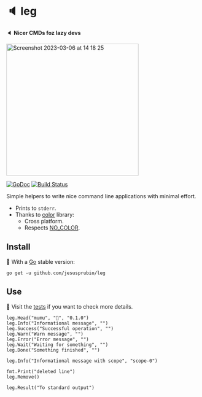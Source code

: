 # 🔈 leg

🔈 **Nicer CMDs foz lazy devs**

<img width="344" alt="Screenshot 2023-03-06 at 14 18 25" src="https://user-images.githubusercontent.com/2753855/223247609-2ab48185-b26f-4763-ba33-ecc9bdc6f07a.png">

[![GoDoc][doc-img]][doc] [![Build Status][ci-img]][ci]

Simple helpers to write nice command line applications with minimal effort.

- Prints to `stderr`.
- Thanks to [color](https://github.com/fatih/color) library:
  - Cross platform.
  - Respects [NO_COLOR](https://no-color.org).

## Install

🍕 With a [Go](https://go.dev/doc/install) stable version:

```sg
go get -u github.com/jesusprubio/leg
```

## Use

📝 Visit the [tests](leg_test.go) if you want to check more details.

```golang
leg.Head("mumu", "🐘", "0.1.0")
leg.Info("Informational message", "")
leg.Success("Successful operation", "")
leg.Warn("Warn message", "")
leg.Error("Error message", "")
leg.Wait("Waiting for something", "")
leg.Done("Something finished", "")

leg.Info("Informational message with scope", "scope-0")

fmt.Print("deleted line")
leg.Remove()

leg.Result("To standard output")
```

[doc-img]: https://pkg.go.dev/badge/github.com/jesusprubio/leg
[doc]: https://pkg.go.dev/github.com/jesusprubio/leg
[ci-img]: https://github.com/jesusprubio/leg/workflows/CI/badge.svg
[ci]: https://github.com/jesusprubio/leg/workflows/go.yml
